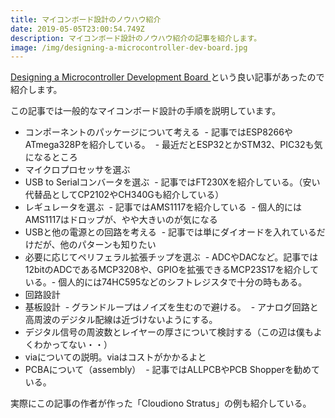 ```yaml
---
title: マイコンボード設計のノウハウ紹介
date: 2019-05-05T23:00:54.749Z
description: マイコンボード設計のノウハウ紹介の記事を紹介します。
image: /img/designing-a-microcontroller-dev-board.jpg
---
```

[Designing a Microcontroller Development Board
](https://www.instructables.com/id/Designing-a-Microcontroller-Development-Board/)という良い記事があったので紹介します。

この記事では一般的なマイコンボード設計の手順を説明しています。

- コンポーネントのパッケージについて考える
 ​ - 記事ではESP8266やATmega328Pを紹介している。
 ​ - 最近だとESP32とかSTM32、PIC32も気になるところ
- マイクロプロセッサを選ぶ
- USB to Serialコンバータを選ぶ
 ​ - 記事ではFT230Xを紹介している。（安い代替品としてCP2102やCH340Gも紹介している）
- レギュレータを選ぶ
 ​ - 記事ではAMS1117を紹介している
 ​ - 個人的にはAMS1117はドロップが、やや大きいのが気になる
- USBと他の電源との回路を考える
 ​ - 記事では単にダイオードを入れているだけだが、他のパターンも知りたい
- 必要に応じてペリフェラル拡張チップを選ぶ
 ​ - ADCやDACなど。記事では12bitのADCであるMCP3208や、GPIOを拡張できるMCP23S17を紹介している。
 ​ - 個人的には74HC595などのシフトレジスタで十分の時もある。
- 回路設計
- 基板設計
 ​ - グランドループはノイズを生むので避ける。
 ​ - アナログ回路と高周波のデジタル配線は近づけないようにする。
- デジタル信号の周波数とレイヤーの厚さについて検討する（この辺は僕もよくわかってない・・）
- viaについての説明。viaはコストがかかるよと
- PCBAについて（assembly）
 ​ - 記事ではALLPCBやPCB Shopperを勧めている。

実際にこの記事の作者が作った「Cloudiono Stratus」の例も紹介している。
